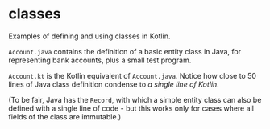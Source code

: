 # classes

Examples of defining and using classes in Kotlin.

`Account.java` contains the definition of a basic entity class in Java,
for representing bank accounts, plus a small test program.

`Account.kt` is the Kotlin equivalent of `Account.java`. Notice how close
to 50 lines of Java class definition condense to *a single line of Kotlin*.

(To be fair, Java has the `Record`, with which a simple entity class can
also be defined with a single line of code - but this works only for cases
where all fields of the class are immutable.)
